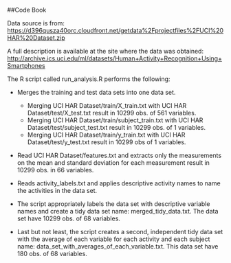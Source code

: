 ##Code Book

Data source is from: https://d396qusza40orc.cloudfront.net/getdata%2Fprojectfiles%2FUCI%20HAR%20Dataset.zip 

A full description is available at the site where the data was obtained:  http://archive.ics.uci.edu/ml/datasets/Human+Activity+Recognition+Using+Smartphones 

The R script called run_analysis.R performs the following:

* Merges the training and test data sets into one data set. 
  *  Merging UCI HAR Dataset/train/X_train.txt with UCI HAR Dataset/test/X_test.txt result in 10299 obs. of 561 variables. 
  *  Merging UCI HAR Dataset/train/subject_train.txt with UCI HAR Dataset/test/subject_test.txt result in 10299 obs. of 1 variables.
  *  Merging UCI HAR Dataset/train/y_train.txt with UCI HAR Dataset/test/y_test.txt result in 10299 obs of 1 variables.

* Read UCI HAR Dataset/features.txt and extracts only the measurements on the mean and standard deviation for each measurement result in 10299 obs. in 66 variables.

* Reads activity_labels.txt and applies descriptive activity names to name the activities in the data set.

* The script appropriately labels the data set with descriptive variable names and create a tidy data set name: merged_tidy_data.txt. The data set have 10299 obs. of 68 variables. 

* Last but not least, the script creates a second, independent tidy data set with the average of each variable for each activity and each subject name: data_set_with_averages_of_each_variable.txt. This data set have 180 obs. of 68 variables.
